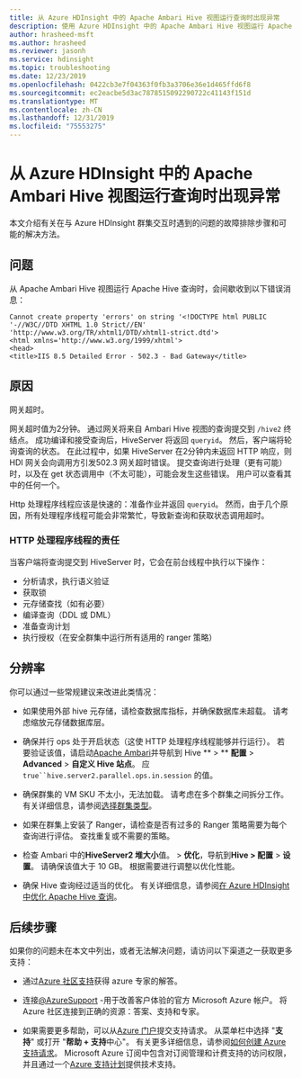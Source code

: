```yaml
---
title: 从 Azure HDInsight 中的 Apache Ambari Hive 视图运行查询时出现异常
description: 使用 Azure HDInsight 中的 Apache Ambari Hive 视图运行 Apache Hive 查询时的故障排除步骤。
author: hrasheed-msft
ms.author: hrasheed
ms.reviewer: jasonh
ms.service: hdinsight
ms.topic: troubleshooting
ms.date: 12/23/2019
ms.openlocfilehash: 0422cb3e7f04363f0fb3a3706e36e1d465ffd6f8
ms.sourcegitcommit: ec2eacbe5d3ac7878515092290722c41143f151d
ms.translationtype: MT
ms.contentlocale: zh-CN
ms.lasthandoff: 12/31/2019
ms.locfileid: "75553275"
---
```

# <a name="exception-when-running-queries-from-apache-ambari-hive-view-in-azure-hdinsight"></a>从 Azure HDInsight 中的 Apache Ambari Hive 视图运行查询时出现异常

本文介绍有关在与 Azure HDInsight 群集交互时遇到的问题的故障排除步骤和可能的解决方法。

## <a name="issue"></a>问题

从 Apache Ambari Hive 视图运行 Apache Hive 查询时，会间歇收到以下错误消息：

```error
Cannot create property 'errors' on string '<!DOCTYPE html PUBLIC '-//W3C//DTD XHTML 1.0 Strict//EN' 'http://www.w3.org/TR/xhtml1/DTD/xhtml1-strict.dtd'>
<html xmlns='http://www.w3.org/1999/xhtml'>
<head>
<title>IIS 8.5 Detailed Error - 502.3 - Bad Gateway</title>
```

## <a name="cause"></a>原因

网关超时。

网关超时值为2分钟。 通过网关将来自 Ambari Hive 视图的查询提交到 `/hive2` 终结点。 成功编译和接受查询后，HiveServer 将返回 `queryid`。 然后，客户端将轮询查询的状态。 在此过程中，如果 HiveServer 在2分钟内未返回 HTTP 响应，则 HDI 网关会向调用方引发502.3 网关超时错误。 提交查询进行处理（更有可能）时，以及在 get 状态调用中（不太可能），可能会发生这些错误。 用户可以查看其中的任何一个。

Http 处理程序线程应该是快速的：准备作业并返回 `queryid`。 然而，由于几个原因，所有处理程序线程可能会非常繁忙，导致新查询和获取状态调用超时。

### <a name="responsibilities-of-the-http-handler-thread"></a>HTTP 处理程序线程的责任

当客户端将查询提交到 HiveServer 时，它会在前台线程中执行以下操作：

* 分析请求，执行语义验证
* 获取锁
* 元存储查找（如有必要）
* 编译查询（DDL 或 DML）
* 准备查询计划
* 执行授权（在安全群集中运行所有适用的 ranger 策略）

## <a name="resolution"></a>分辨率

你可以通过一些常规建议来改进此类情况：

* 如果使用外部 hive 元存储，请检查数据库指标，并确保数据库未超载。 请考虑缩放元存储数据库层。

* 确保并行 ops 处于开启状态（这使 HTTP 处理程序线程能够并行运行）。 若要验证该值，请启动[Apache Ambari](../hdinsight-hadoop-manage-ambari.md)并导航到 Hive ** > ** **配置** > **Advanced** > **自定义 Hive 站点**。 应 `true``hive.server2.parallel.ops.in.session` 的值。

* 确保群集的 VM SKU 不太小，无法加载。 请考虑在多个群集之间拆分工作。 有关详细信息，请参阅[选择群集类型](../hdinsight-capacity-planning.md#choose-a-cluster-type)。

* 如果在群集上安装了 Ranger，请检查是否有过多的 Ranger 策略需要为每个查询进行评估。 查找重复或不需要的策略。

* 检查 Ambari 中的**HiveServer2 堆大小**值。  > **优化**，导航到**Hive > 配置** > **设置**。 请确保该值大于 10 GB。 根据需要进行调整以优化性能。

* 确保 Hive 查询经过适当的优化。 有关详细信息，请参阅[在 Azure HDInsight 中优化 Apache Hive 查询](../hdinsight-hadoop-optimize-hive-query.md)。

## <a name="next-steps"></a>后续步骤

如果你的问题未在本文中列出，或者无法解决问题，请访问以下渠道之一获取更多支持：

* 通过[Azure 社区支持](https://azure.microsoft.com/support/community/)获得 azure 专家的解答。

* 连接[@AzureSupport](https://twitter.com/azuresupport) -用于改善客户体验的官方 Microsoft Azure 帐户。 将 Azure 社区连接到正确的资源：答案、支持和专家。

* 如果需要更多帮助，可以从[Azure 门户](https://portal.azure.com/?#blade/Microsoft_Azure_Support/HelpAndSupportBlade/)提交支持请求。 从菜单栏中选择 "**支持**" 或打开 "**帮助 + 支持**中心"。 有关更多详细信息，请参阅[如何创建 Azure 支持请求](https://docs.microsoft.com/azure/azure-supportability/how-to-create-azure-support-request)。 Microsoft Azure 订阅中包含对订阅管理和计费支持的访问权限，并且通过一个[Azure 支持计划](https://azure.microsoft.com/support/plans/)提供技术支持。
